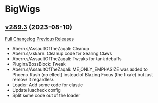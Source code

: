# BigWigs

## [v289.3](https://github.com/BigWigsMods/BigWigs/tree/v289.3) (2023-08-10)
[Full Changelog](https://github.com/BigWigsMods/BigWigs/compare/v289.2...v289.3) [Previous Releases](https://github.com/BigWigsMods/BigWigs/releases)

- Aberrus/AssaultOfTheZaqali: Cleanup  
- Aberrus/Zskarn: Cleanup code for Searing Claws  
- Aberrus/AssaultOfTheZaqali: Tweaks for tank debuffs  
- Plugins/BossBlock: Tweak  
- Aberrus/AssaultOfTheZaqali: ME\_ONLY\_EMPHASIZE was added to Phoenix Rush (no effect) instead of Blazing Focus (the fixate) but just remove it regardless  
- Loader: Add some code for classic  
- Update luacheck config  
- Split some code out of the loader  
